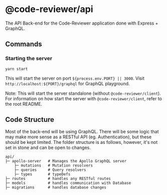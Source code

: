 # @code-reviewer/api

The API Back-end for the Code-Reviewer application done with Express + GraphQL.

## Commands

### Starting the server

```
yarn start
```

This will start the server on port `${process.env.PORT} || 3000`. Visit `http://localhost:${PORT}/graphql` for GraphQL playground.


Note: This will start the server standalone (without `@code-reviewer/client`). For information on how start the server with `@code-reviewer/client`, refer to the root README.

## Code Structure

Most of the back-end will be using GraphQL. There will be some logic that may make more sense as a RESTful API (eg. Authentication), but these should be kept limited. The folder structure is as follows, however, it's not set in stone and can be open to changes.

```
api/
├─ apollo-server   # Manages the Apollo GraphQL server
	├─ mutations   # Mutation resolvers
	├─ queries     # Query resolvers
	├─ types       # typeDefs
├─ routes          # handles any RESTful routes
├─ models          # handles communication with Database
├─ migrations      # handles database changes
```

